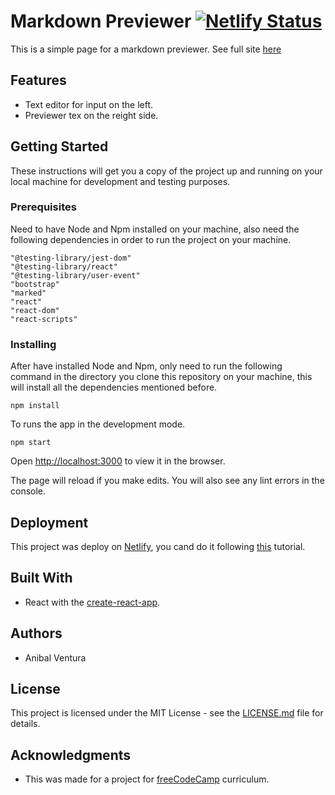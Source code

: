 # Markdown Previewer [![Netlify Status](https://api.netlify.com/api/v1/badges/130700f4-47cd-44af-b643-82576fa7f8a7/deploy-status)](https://app.netlify.com/sites/randomquotemachine-av/deploys)

This is a simple page for a markdown previewer. See full site [here](https://markdownpreviewer-av.netlify.com/)

## Features

- Text editor for input on the left.
- Previewer tex on the reight side.

## Getting Started

These instructions will get you a copy of the project up and running on your local machine for development and testing purposes.

### Prerequisites

Need to have Node and Npm installed on your machine, also need the following dependencies in order to run the project on your machine.

```
"@testing-library/jest-dom"
"@testing-library/react"
"@testing-library/user-event"
"bootstrap"
"marked"
"react"
"react-dom"
"react-scripts"
```

### Installing

After have installed Node and Npm, only need to run the following command in the directory you clone this repository on your machine, this will install all the dependencies mentioned before.

```
npm install
```

To runs the app in the development mode.

```
npm start
```

Open [http://localhost:3000](http://localhost:3000) to view it in the browser.

The page will reload if you make edits. You will also see any lint errors in the console.

## Deployment

This project was deploy on [Netlify](www.netlify.com), you cand do it following [this](https://dev.to/easybuoy/deploying-react-app-from-github-to-netlify-3a9j) tutorial.

## Built With

- React with the [create-react-app](https://github.com/facebook/create-react-app).

## Authors

- Anibal Ventura

## License

This project is licensed under the MIT License - see the [LICENSE.md](LICENSE.md) file for details.

## Acknowledgments

- This was made for a project for [freeCodeCamp](https://www.freecodecamp.org/) curriculum.
